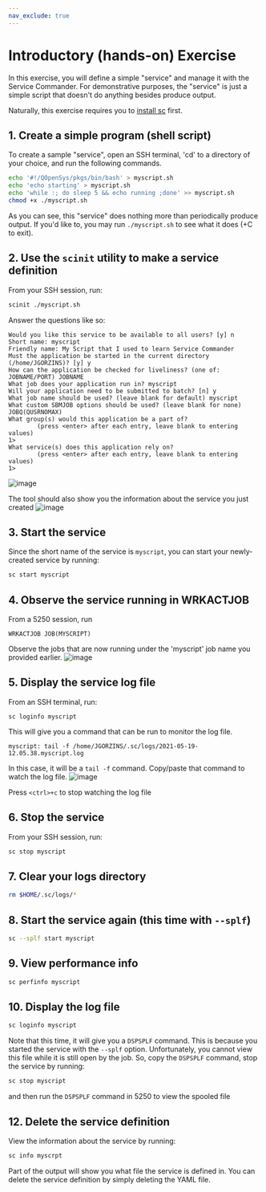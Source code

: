 ```yaml
---
nav_exclude: true
---
```


# Introductory (hands-on) Exercise
In this exercise, you will define a simple "service" and manage it with the Service Commander. For demonstrative purposes, the "service" is just a simple script that doesn't do anything besides produce output. 

Naturally, this exercise requires you to [install sc](https://theprez.github.io/ServiceCommander-IBMi/#installation) first.

## 1. Create a simple program (shell script)
To create a sample "service", open an SSH terminal, 'cd' to a directory of your choice, and run the following commands.
```bash
echo '#!/QOpenSys/pkgs/bin/bash' > myscript.sh
echo 'echo starting' > myscript.sh
echo 'while :; do sleep 5 && echo running ;done' >> myscript.sh
chmod +x ./myscript.sh
```
As you can see, this "service" does nothing more than periodically produce output. If you'd like to, you may run `./myscript.sh` to see what it does (<ctrl>+C to exit).

## 2. Use the `scinit` utility to make a service definition
From your SSH session, run:
```bash
scinit ./myscript.sh
```
Answer the questions like so:
```
Would you like this service to be available to all users? [y] n
Short name: myscript
Friendly name: My Script that I used to learn Service Commander
Must the application be started in the current directory (/home/JGORZINS)? [y] y
How can the application be checked for liveliness? (one of: JOBNAME/PORT) JOBNAME
What job does your application run in? myscript
Will your application need to be submitted to batch? [n] y
What job name should be used? (leave blank for default) myscript
What custom SBMJOB options should be used? (leave blank for none) JOBQ(QUSRNOMAX)
What group(s) would this application be a part of?
        (press <enter> after each entry, leave blank to entering values)
1>
What service(s) does this application rely on?
        (press <enter> after each entry, leave blank to entering values)
1>
```

![image](https://user-images.githubusercontent.com/17914061/118847976-ef559a00-b893-11eb-802b-1d2fedddb446.png)

The tool should also show you the information about the service you just created
![image](https://user-images.githubusercontent.com/17914061/118848557-79056780-b894-11eb-9c36-38014eb7190d.png)


## 3. Start the service
Since the short name of the service is `myscript`, you can start your newly-created service by running:
```bash
sc start myscript
```

## 4. Observe the service running in WRKACTJOB
From a 5250 session, run
```
WRKACTJOB JOB(MYSCRIPT)
```
Observe the jobs that are now running under the 'myscript' job name you provided earlier.
![image](https://user-images.githubusercontent.com/17914061/118849087-03e66200-b895-11eb-87bf-678fc493b2d8.png)

## 5. Display the service log file
From an SSH terminal, run:
```
sc loginfo myscript
```
This will give you a command that can be run to monitor the log file. 
```
myscript: tail -f /home/JGORZINS/.sc/logs/2021-05-19-12.05.38.myscript.log
```
In this case, it will be a `tail -f` command. Copy/paste that command to watch the log file. 
![image](https://user-images.githubusercontent.com/17914061/118849720-9edf3c00-b895-11eb-9050-77b15dbaae07.png)

Press `<ctrl>+c` to stop watching the log file

## 6. Stop the service
From your SSH session, run:
```bash
sc stop myscript
```
## 7. Clear your logs directory
```bash
rm $HOME/.sc/logs/*
```

## 8. Start the service again (this time with `--splf`)
```bash
sc --splf start myscript
```

## 9. View performance info
```bash
sc perfinfo myscript
```

## 10. Display the log file
```bash
sc loginfo myscript
```
Note that this time, it will give you a `DSPSPLF` command. This is because you started the service with the `--splf` option. 
Unfortunately, you cannot view this file while it is still open by the job. So, copy the `DSPSPLF` command, stop the service by running:
```bash
sc stop myscript
```
and then run the `DSPSPLF` command in 5250 to view the spooled file

## 12. Delete the service definition
View the information about the service by running:
```bash
sc info myscrpt
```
Part of the output will show you what file the service is defined in. You can delete the service definition by simply deleting the YAML file. 
